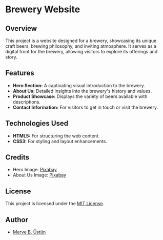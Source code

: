 # Brewery Website

## Overview

This project is a website designed for a brewery, showcasing its unique craft beers, brewing philosophy, and inviting atmosphere. It serves as a digital front for the brewery, allowing visitors to explore its offerings and story.

## Features

- **Hero Section:** A captivating visual introduction to the brewery.
- **About Us:** Detailed insights into the brewery's history and values.
- **Product Showcase:** Displays the variety of beers available with descriptions.
- **Contact Information:** For visitors to get in touch or visit the brewery.

## Technologies Used

- **HTML5:** For structuring the web content.
- **CSS3:** For styling and layout enhancements.

## Credits

- Hero Image: [Pixabay](https://www.pexels.com/photo/empty-bar-filled-with-lights-260922/)
- About Us Image: [Pixabay](https://pixabay.com/photos/barrels-kegs-casks-wine-containers-52934/)

## License

This project is licensed under the [MIT License](LICENSE.md).

## Author

- [Merve B. Üstün](https://github.com/merv-e)
